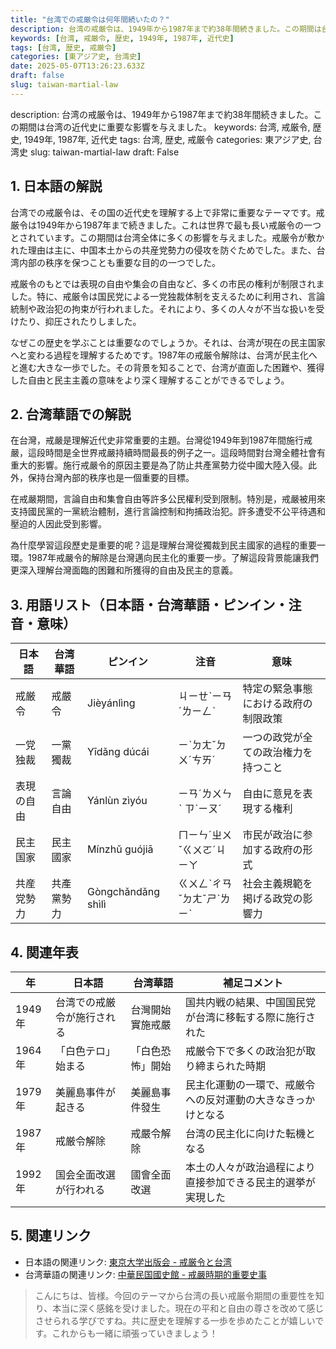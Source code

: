 ```yaml
---
title: "台湾での戒厳令は何年間続いたの？"
description: 台湾の戒厳令は、1949年から1987年まで約38年間続きました。この期間は台湾の近代史に重要な影響を与えました。
keywords: [台湾, 戒厳令, 歴史, 1949年, 1987年, 近代史]
tags: [台湾, 歴史, 戒厳令]
categories: [東アジア史, 台湾史]
date: 2025-05-07T13:26:23.633Z
draft: false
slug: taiwan-martial-law
---
```


description: 台湾の戒厳令は、1949年から1987年まで約38年間続きました。この期間は台湾の近代史に重要な影響を与えました。
keywords: 台湾, 戒厳令, 歴史, 1949年, 1987年, 近代史
tags: 台湾, 歴史, 戒厳令
categories: 東アジア史, 台湾史
slug: taiwan-martial-law
draft: False

## 1. 日本語の解説

台湾での戒厳令は、その国の近代史を理解する上で非常に重要なテーマです。戒厳令は1949年から1987年まで続きました。これは世界で最も長い戒厳令の一つとされています。この期間は台湾全体に多くの影響を与えました。戒厳令が敷かれた理由は主に、中国本土からの共産党勢力の侵攻を防ぐためでした。また、台湾内部の秩序を保つことも重要な目的の一つでした。

戒厳令のもとでは表現の自由や集会の自由など、多くの市民の権利が制限されました。特に、戒厳令は国民党による一党独裁体制を支えるために利用され、言論統制や政治犯の拘束が行われました。それにより、多くの人々が不当な扱いを受けたり、抑圧されたりしました。

なぜこの歴史を学ぶことは重要なのでしょうか。それは、台湾が現在の民主国家へと変わる過程を理解するためです。1987年の戒厳令解除は、台湾が民主化へと進む大きな一歩でした。その背景を知ることで、台湾が直面した困難や、獲得した自由と民主主義の意味をより深く理解することができるでしょう。

## 2. 台湾華語での解説

在台灣，戒嚴是理解近代史非常重要的主題。台灣從1949年到1987年間施行戒嚴，這段時間是全世界戒嚴持續時間最長的例子之一。這段時間對台灣全體社會有重大的影響。施行戒嚴令的原因主要是為了防止共產黨勢力從中國大陸入侵。此外，保持台灣內部的秩序也是一個重要的目標。

在戒嚴期間，言論自由和集會自由等許多公民權利受到限制。特別是，戒嚴被用來支持國民黨的一黨統治體制，進行言論控制和拘捕政治犯。許多遭受不公平待遇和壓迫的人因此受到影響。

為什麼學習這段歷史是重要的呢？這是理解台灣從獨裁到民主國家的過程的重要一環。1987年戒嚴令的解除是台灣邁向民主化的重要一步。了解這段背景能讓我們更深入理解台灣面臨的困難和所獲得的自由及民主的意義。

## 3. 用語リスト（日本語・台湾華語・ピンイン・注音・意味）

| 日本語    | 台湾華語 | ピンイン         | 注音     | 意味                                |
|-----------|----------|------------------|----------|-------------------------------------|
| 戒厳令    | 戒嚴令  | Jièyánlìng       | ㄐㄧㄝˋㄧㄢˊㄌㄧㄥˋ | 特定の緊急事態における政府の制限政策 |
| 一党独裁  | 一黨獨裁 | Yīdǎng dúcái     | ㄧˋㄉㄤˇㄉㄨˊㄘㄞˊ | 一つの政党が全ての政治権力を持つこと |
| 表現の自由| 言論自由 | Yánlùn zìyóu     | ㄧㄢˊㄌㄨㄣˋ ㄗˋㄧㄡˊ | 自由に意見を表現する権利             |
| 民主国家  | 民主國家 | Mínzhǔ guójiā    | ㄇㄧㄣˊㄓㄨˇㄍㄨㄛˊㄐㄧㄚ | 市民が政治に参加する政府の形式       |
| 共産党勢力| 共產黨勢力| Gòngchǎndǎng shìlì | ㄍㄨㄥˋㄔㄢˇㄉㄤˇㄕˋㄌㄧˋ | 社会主義規範を掲げる政党の影響力    |

## 4. 関連年表

| 年      | 日本語                                                        | 台湾華語             | 補足コメント                                                         |
|--------|-------------------------------------------------------------|----------------------|--------------------------------------------------------------------|
| 1949年 | 台湾での戒厳令が施行される                                  | 台灣開始實施戒嚴    | 国共内戦の結果、中国国民党が台湾に移転する際に施行された           |
| 1964年 | 「白色テロ」始まる                                           | 「白色恐怖」開始     | 戒厳令下で多くの政治犯が取り締まられた時期                        |
| 1979年 | 美麗島事件が起きる                                          | 美麗島事件發生      | 民主化運動の一環で、戒厳令への反対運動の大きなきっかけとなる     |
| 1987年 | 戒厳令解除                                                  | 戒嚴令解除          | 台湾の民主化に向けた転機となる                                     |
| 1992年 | 国会全面改選が行われる                                      | 國會全面改選       | 本土の人々が政治過程により直接参加できる民主的選挙が実現した     |

## 5. 関連リンク

- 日本語の関連リンク: [東京大学出版会 - 戒厳令と台湾](https://www.utp.or.jp/)
- 台湾華語の関連リンク: [中華民国國史館 - 戒嚴時期的重要史事](https://www.drnh.gov.tw/)

> こんにちは、皆様。今回のテーマから台湾の長い戒厳令期間の重要性を知り、本当に深く感銘を受けました。現在の平和と自由の尊さを改めて感じさせられる学びですね。共に歴史を理解する一歩を歩めたことが嬉しいです。これからも一緒に頑張っていきましょう！